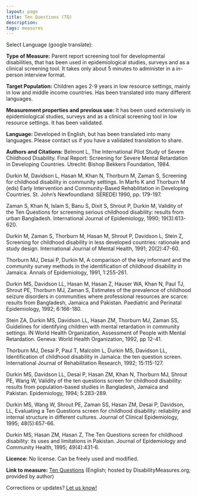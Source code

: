 ```yaml
---
layout: page
title: Ten Questions (TQ)
description:
tags: measures
---
```


Select Language (google translate):  

<div id="google_translate_element"></div><script type="text/javascript">
function googleTranslateElementInit() {
  new google.translate.TranslateElement({pageLanguage: 'en', layout: google.translate.TranslateElement.InlineLayout.SIMPLE, gaTrack: true, gaId: 'UA-64320648-1'}, 'google_translate_element');
}
</script><script type="text/javascript" src="//translate.google.com/translate_a/element.js?cb=googleTranslateElementInit"></script>  

**Type of Measure:** Parent report screening tool for developmental disabilities, that has been used in epidemiological studies, surveys and as a clinical screening tool. It takes only about 5 minutes to administer in a in-person interview format.

**Target Population:** Children ages 2-9 years in low resource settings, mainly in low and middle income countries. Has been translated into many different languages.

**Measurement properties and previous use:**  It has been used extensively in epidemiological studies, surveys and as a clinical screening tool in low resource settings. It has been validated.

**Language:** Developed in English, but has been translated into many languages. Please contact us if you have a validated translation to share.

**Authors and Citations:** Belmont L, The International Pilot Study of Severe Childhood Disability. Final Report: Screening for Severe Mental Retardation in Developing Countries. Utrecht: Bishop Bekkers Foundation, 1984.

Durkin M, Davidson L, Hasan M, Khan N, Thorburn M, Zaman S, Screening for childhood disability in community settings. In Marfo K and Thorburn M (eds) Early Intervention and Community-Based Rehabilitation in Developing Countries. St. John’s Newfoundland: SEREDEl 1990, pp. 179-197.

Zaman S, Khan N, Islam S, Banu S, Dixit S, Shrout P, Durkin M, Validity of the Ten Questions for screening serious childhood disability: results from urban Bangladesh. International Journal of Epidemiology, 1990; 19(3):613-620.

Durkin M, Zaman S, Thorburn M, Hasan M, Shrout P, Davidson L, Stein Z, Screening for childhood disability in less developed countries: rationale and study design. International Journal of Mental Health, 1991; 20(2):47-60.

Thorburn MJ, Desai P, Durkin M, A comparison of the key informant and the community survey methods in the identification of childhood disability in Jamaica. Annals of Epidemiology, 1991, 1:255-261.

Durkin MS, Davidson LL, Hasan M, Hasan Z, Hauser WA, Khan N, Paul TJ, Shrout PE, Thorburn MJ, Zaman S, Estimates of the prevalence of childhood seizure disorders in communities where professional resources are scarce: results from Bangladesh, Jamaica and Pakistan. Paediatric and Perinatal Epidemiology, 1992; 6:166-180.

Stein ZA, Durkin MS, Davidson LL, Hasan ZM, Thorburn MJ, Zaman SS, Guidelines for identifying children with mental retardation in community settings. IN World Health Organization, Assessment of People with Mental Retardation. Geneva: World Health Organization, 1992, pp 12-41.

Thorburn MJ, Desai P, Paul T, Malcolm L, Durkin MS, Davidson LL, Identification of childhood disability in Jamaica: the ten question screen. International Journal of Rehabilitation Research, 1992; 15:115-127.

Durkin MS, Davidson LL, Desai P, Hasan ZM, Khan N, Thorburn MJ, Shrout PE, Wang W, Validity of the ten questions screen for childhood disability: results from population-based studies in Bangladesh, Jamaica and Pakistan. Epidemiology, 1994; 5:283-289.

Durkin MS, Wang W, Shrout PE, Zaman SS, Hasan ZM, Desai P, Davidson, LL, Evaluating a Ten Questions screen for childhood disability: reliability and internal structure in different cultures. Journal of Clinical Epidemiology, 1995; 48(5):657-66.

Durkin MS, Hasan ZM, Hasan Z, The Ten Questions screen for childhood disability: its uses and limitations in Pakistan. Journal of Epidemiology and Community Health, 1995; 49(4):431-6.

**Licence:** No license. Can be freely used and modified.

**Link to measure:** [Ten Questions](https://mjmaenner.github.com/disabilitymeasures/tenquestions/TQ_MICS3_Child_Disablity_Module_English_2013-04-14.pdf) (English; hosted by DisabilityMeasures.org; provided by author)

Corrections or updates? [Let us know!](http://disabilitymeasures.org/contact)
